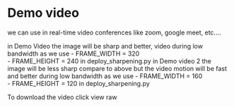 # Demo video
   we can use in real-time video conferences like zoom, google meet, etc....

in Demo Video 
       the image will be sharp and better, video during low bandwidth as we use
             - FRAME_WIDTH = 320     
             - FRAME_HEIGHT = 240   in deploy_sharpening.py
in Demo video 2
       the image will be less sharp compare to above but the video motion will be fast and better during low bandwidth as we use
             - FRAME_WIDTH = 160     
             - FRAME_HEIGHT = 120   in deploy_sharpening.py



To download the video click view raw




